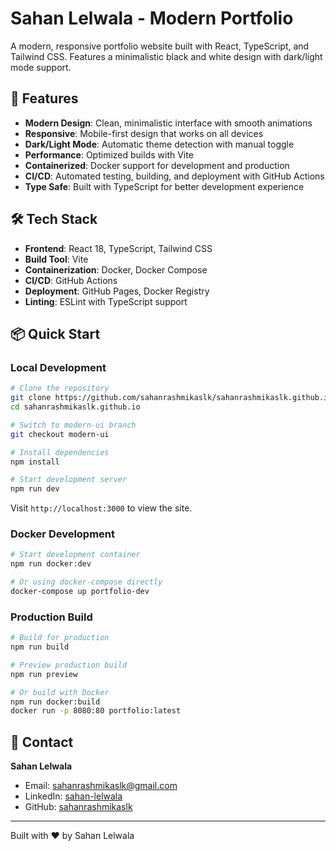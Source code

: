# Sahan Lelwala - Modern Portfolio

A modern, responsive portfolio website built with React, TypeScript, and Tailwind CSS. Features a minimalistic black and white design with dark/light mode support.

## 🚀 Features

- **Modern Design**: Clean, minimalistic interface with smooth animations
- **Responsive**: Mobile-first design that works on all devices
- **Dark/Light Mode**: Automatic theme detection with manual toggle
- **Performance**: Optimized builds with Vite
- **Containerized**: Docker support for development and production
- **CI/CD**: Automated testing, building, and deployment with GitHub Actions
- **Type Safe**: Built with TypeScript for better development experience

## 🛠️ Tech Stack

- **Frontend**: React 18, TypeScript, Tailwind CSS
- **Build Tool**: Vite
- **Containerization**: Docker, Docker Compose
- **CI/CD**: GitHub Actions
- **Deployment**: GitHub Pages, Docker Registry
- **Linting**: ESLint with TypeScript support

## 📦 Quick Start

### Local Development

```bash
# Clone the repository
git clone https://github.com/sahanrashmikaslk/sahanrashmikaslk.github.io.git
cd sahanrashmikaslk.github.io

# Switch to modern-ui branch
git checkout modern-ui

# Install dependencies
npm install

# Start development server
npm run dev
```

Visit `http://localhost:3000` to view the site.

### Docker Development

```bash
# Start development container
npm run docker:dev

# Or using docker-compose directly
docker-compose up portfolio-dev
```

### Production Build

```bash
# Build for production
npm run build

# Preview production build
npm run preview

# Or build with Docker
npm run docker:build
docker run -p 8080:80 portfolio:latest
```

## 📧 Contact

**Sahan Lelwala**

- Email: sahanrashmikaslk@gmail.com
- LinkedIn: [sahan-lelwala](https://linkedin.com/in/sahan-lelwala/)
- GitHub: [sahanrashmikaslk](https://github.com/sahanrashmikaslk/)

---

Built with ❤️ by Sahan Lelwala
